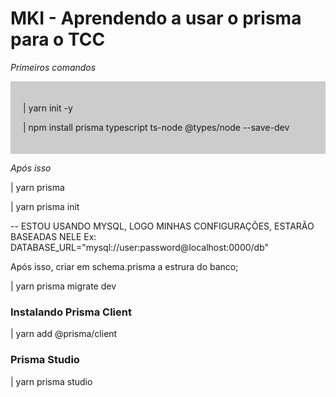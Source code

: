# MKI - Aprendendo a usar o prisma para o TCC

*Primeiros comandos*
<div style="background-color: #ccc; padding: 20px;">

<p>| yarn init -y</p>
<p>| npm install prisma typescript ts-node @types/node --save-dev</p>

</div>

*Após isso*
<p>| yarn prisma</p>
<p>| yarn prisma init</p>


-- ESTOU USANDO MYSQL, LOGO MINHAS CONFIGURAÇÕES, ESTARÃO BASEADAS NELE
Ex: DATABASE_URL="mysql://user:password@localhost:0000/db"

Após isso, criar em schema.prisma a estrura do banco;
<p>| yarn prisma migrate dev</p>


### Instalando Prisma Client
<p>| yarn add @prisma/client</p>

### Prisma Studio
<p>| yarn prisma studio</p>
